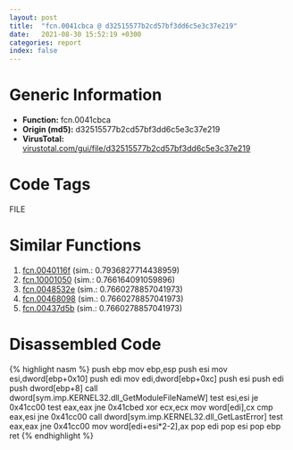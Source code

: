 ```yaml
---
layout: post
title:  "fcn.0041cbca @ d32515577b2cd57bf3dd6c5e3c37e219"
date:   2021-08-30 15:52:19 +0300
categories: report
index: false
---
```


# Generic Information
- **Function:** fcn.0041cbca
- **Origin (md5):** d32515577b2cd57bf3dd6c5e3c37e219
- **VirusTotal:** [virustotal.com/gui/file/d32515577b2cd57bf3dd6c5e3c37e219][virustotal_ref]

# Code Tags
<span class="tag" id="FILE">FILE</span>


# Similar Functions

1. [fcn.0040116f][similar_1_ref] (sim.: 0.7936827714438959)
2. [fcn.10001050][similar_2_ref] (sim.: 0.766164091059896)
3. [fcn.0048532e][similar_3_ref] (sim.: 0.7660278857041973)
4. [fcn.00468098][similar_4_ref] (sim.: 0.7660278857041973)
5. [fcn.00437d5b][similar_5_ref] (sim.: 0.7660278857041973)


# Disassembled Code

{% highlight nasm %}
push ebp
mov ebp,esp
push esi
mov esi,dword[ebp+0x10]
push edi
mov edi,dword[ebp+0xc]
push esi
push edi
push dword[ebp+8]
call dword[sym.imp.KERNEL32.dll_GetModuleFileNameW]
test esi,esi
je 0x41cc00
test eax,eax
jne 0x41cbed
xor ecx,ecx
mov word[edi],cx
cmp eax,esi
jne 0x41cc00
call dword[sym.imp.KERNEL32.dll_GetLastError]
test eax,eax
jne 0x41cc00
mov word[edi+esi*2-2],ax
pop edi
pop esi
pop ebp
ret
{% endhighlight %}


[similar_1_ref]: /report/fcn.0040116f@7b8f4ef4fb1f8ad81aca09da2f992561
[similar_2_ref]: /report/fcn.10001050@090dc3a8da6aa33c667b678303e4bdd6
[similar_3_ref]: /report/fcn.0048532e@279a61b1e76da49531f1f16fd1102a2d
[similar_4_ref]: /report/fcn.00468098@be7fba7cc724acf4ae2900d99e0fc9c3
[similar_5_ref]: /report/fcn.00437d5b@289859175c221b107317af7727d26c17
[virustotal_ref]: https://www.virustotal.com/gui/file/d32515577b2cd57bf3dd6c5e3c37e219